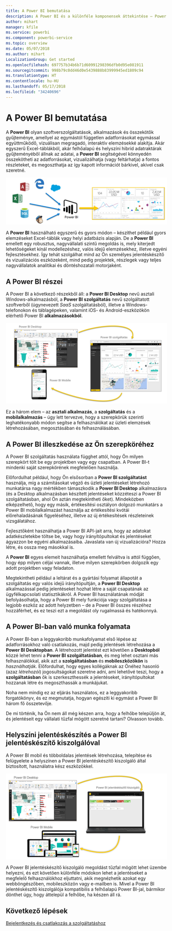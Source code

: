 ```yaml
---
title: A Power BI bemutatása
description: A Power BI és a különféle komponensek áttekintése – Power BI Desktop, Power BI szolgáltatás, Power BI mobile, Jelentéskészítő kiszolgáló.
author: mihart
manager: kfile
ms.service: powerbi
ms.component: powerbi-service
ms.topic: overview
ms.date: 05/07/2018
ms.author: mihart
LocalizationGroup: Get started
ms.openlocfilehash: 697757b34b6b71d60991298396dfb0d95e081911
ms.sourcegitcommit: 998b79c0dd46d0e5439888b83999945ed1809c94
ms.translationtype: HT
ms.contentlocale: hu-HU
ms.lasthandoff: 05/17/2018
ms.locfileid: "34240696"
---
```

# <a name="what-is-power-bi"></a>A Power BI bemutatása
A **Power BI** olyan szoftverszolgáltatások, alkalmazások és összekötők gyűjteménye, amellyel az egymástól független adatforrásokat egymással együttműködő, vizuálisan megragadó, interaktív elemzésekké alakítja. Akár egyszerű Excel-táblákból, akár felhőalapú és helyszíni hibrid adatraktárak gyűjteményéből állnak az adatai, a **Power BI** segítségével könnyedén összekötheti az adatforrásokat, vizualizálhatja (vagy feltárhatja) a fontos részleteket, és megoszthatja az így kapott információt bárkivel, akivel csak szeretné.

![](media/power-bi-overview/c0a0_1.png)

A **Power BI** használható egyszerű és gyors módon – készíthet például gyors elemzéseket Excel-táblák vagy helyi adatbázis alapján. De a **Power BI** emellett egy robusztus, nagyvállalati szintű megoldás is, mely kiterjedt lehetőségeket kínál modellezéshez, valós idejű elemzésekhez, illetve egyéni fejlesztésekhez. Így tehát szolgálhat mind az Ön személyes jelentéskészítő és vizualizációs eszközeként, mind pedig projektek, részlegek vagy teljes nagyvállalatok analitikai és döntéshozatali motorjaként.

## <a name="the-parts-of-power-bi"></a>A Power BI részei
A Power BI a következő részekből áll: a **Power BI Desktop** nevű asztali Windows-alkalmazásból, a **Power BI szolgáltatás** nevű szolgáltatott szoftverből (úgynevezett *SaaS* szolgáltatásból), illetve a Windows-telefonokon és táblagépeken, valamint iOS- és Android-eszközökön elérhető Power BI **alkalmazásokból**.

![](media/power-bi-overview/c0a0_2.png)

Ez a három elem – az **asztali alkalmazás**, a **szolgáltatás** és a **mobilalkalmazás** – úgy lett tervezve, hogy a szerepkörük szerinti leghatékonyabb módon segítse a felhasználókat az üzleti elemzések létrehozásában, megosztásában és felhasználásában.

## <a name="how-power-bi-matches-your-role"></a>A Power BI illeszkedése az Ön szerepköréhez
A Power BI szolgáltatás használata függhet attól, hogy Ön milyen szerepkört tölt be egy projektben vagy egy csapatban. A Power BI-t mindenki saját szerepkörének megfelelően használja.

Előfordulhat például, hogy Ön elsősorban a **Power BI szolgáltatást** használja, míg a számításokat végző és üzleti jelentéseket létrehozó munkatársa nagy mértékben támaszkodik a **Power BI Desktop** alkalmazásra (és a Desktop alkalmazásban készített jelentéseket közzéteszi a Power BI szolgáltatásban, ahol Ön aztán megtekintheti őket). Mindeközben elképzelhető, hogy egy másik, értékesítési osztályon dolgozó munkatárs a Power BI mobilalkalmazást használja az értékesítési kvótái előrehaladásának figyeléséhez, illetve az új értékesítések részleteinek vizsgálatához.

Fejlesztőként használhatja a Power BI API-jait arra, hogy az adatokat adatkészletekbe töltse be, vagy hogy irányítópultokat és jelentéseket ágyazzon be egyéni alkalmazásaiba. Javaslata van új vizualizációra? Hozza létre, és ossza meg másokkal is.  

A **Power BI** egyes elemeit használhatja emellett felváltva is attól függően, hogy épp milyen céljai vannak, illetve milyen szerepkörben dolgozik egy adott projektben vagy feladaton.

Megtekintheti például a leltárat és a gyártási folyamat állapotát a szolgáltatás egy valós idejű irányítópultján, a **Power BI Desktop** alkalmazással pedig jelentéseket hozhat létre a saját csapatának az ügyfélkapcsolati statisztikákról. A Power BI használatának módját befolyásolhatja, hogy a Power BI mely funkciója vagy szolgáltatása a legjobb eszköz az adott helyzetben – de a Power BI összes részéhez hozzáférhet, és ez teszi ezt a megoldást oly rugalmassá és hatékonnyá.

## <a name="the-flow-of-work-in-power-bi"></a>A Power BI-ban való munka folyamata
A Power BI-ban a leggyakoribb munkafolyamat első lépése az adatforrásokhoz való csatlakozás, majd pedig jelentések létrehozása a **Power BI Desktopban**. A létrehozott jelentést ezt követően a **Desktopból** közzé lehet tenni a **Power BI szolgáltatásban**, és meg lehet osztani más felhasználókkal, akik azt a **szolgáltatásban** és **mobileszközökön** is *használhatják*. Előfordulhat, hogy egyes kollégáknak az Önéhez hasonló (azaz *létrehozói*) jogosultságokat szeretne adni, ami lehetővé teszi, hogy a **szolgáltatásban** ők is szerkeszthessék a jelentéseket, irányítópultokat hozzanak létre és megoszthassák a munkájukat.

Noha nem mindig ez az eljárás használatos, ez a leggyakoribb forgatókönyv, és ez megmutatja, hogyan egészíti ki egymást a Power BI három fő összetevője.

De mi történik, ha Ön nem áll még készen arra, hogy a felhőbe települjön át, és jelentéseit egy vállalati tűzfal mögött szeretné tartani?  Olvasson tovább.

## <a name="on-premises-reporting-with-power-bi-report-server"></a>Helyszíni jelentéskészítés a Power BI jelentéskészítő kiszolgálóval
A Power BI mobil és többoldalas jelentések létrehozása, telepítése és felügyelete a helyszínen a Power BI jelentéskészítő kiszolgáló által biztosított, használatra kész eszközökkel.

![](media/power-bi-overview/power-bi-report-server2.png)

A Power BI jelentéskészítő kiszolgáló megoldást tűzfal mögött lehet üzembe helyezni, és ezt követően különféle módokon lehet a jelentéseket a megfelelő felhasználókhoz eljuttatni, akik megnézhetik azokat egy webböngészőben, mobileszközön vagy e-mailben is. Mivel a Power BI jelentéskészítő kiszolgálója kompatibilis a felhőalapú Power BI-jal, bármikor dönthet úgy, hogy áttelepül a felhőbe, ha készen áll rá. 

## <a name="next-steps"></a>Következő lépések
[Bejelentkezés és csatlakozás a szolgáltatáshoz](/power-bi/service-tutorial-connect-to-github.md)

